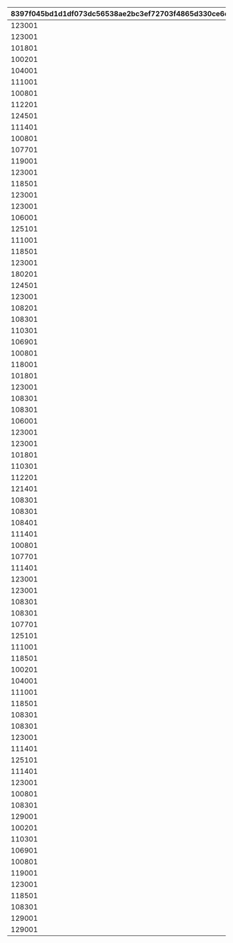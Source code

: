 |8397f045bd1d1df073dc56538ae2bc3ef72703f4865d330ce6de75eb1ef322ef|7ca74aa0576dd99a06d6456c01e0617a4eaec3eff8dbe79493e37405ae621efb|c24ffc649608330aed3646a1851cb51ccab7c1c3e5638018f8cd5a282de3b43c|e50561ea4927d1aab9de08815e777849250a58aa606b745c0dd0c71e7a5e94c0|80d1a62b82af64eb30f0c014dbee11c9bf999fc96031c7139286ceb31d58bb1c|815a225fc89e68f843559d91534c211dd9b119ea20795ae7259dcf557853caa3|083d89a74d10a2ef4bb458fc6e908a0da2e7a4d79daca89546fbcb40a881bb2e|3aa81b727cf3876f10d896562ee8237e3fb3bac9197d83997a7f1e25fbb53e99|8d1f4a909b1757e4e0b0464abd88471bd490f1daa1e3ac49396b4468fe2950b2|bf880f196740a558e2349ced9c5bf1d9edb91096c9cf2502b21a1d97ea93a9f9|61d8f49dbc4bf7f271e81e5e2fa0b7c3122dac31c0decbd8c216daec31c1c77d|abea5a15c82e21bc39fc019b1cfee5a06e34249c936e70e4b4153673a7dfaac4|ec3e4e7d252f534fa699aa7a0a80aa07eed6d94649252eb040e1e1fe45b1044d|a9f5e24e97d85ca403dfabd2adf1c06663847ca0ae63ca43bd1ff4d40b1816d9|ba27f1154917038ddf92979b2b6e4989bef6f414d68ee0f0906fbe7cef6598c3|3b88aa8fb16822ea7b0932c5b89cd96b2dfdc6c0523774a3f3645a8872d1c2f8|9bd4bbcc7396936e17d841707865c556270d9ec8853688244fb86759598b5018|566586014ca3276d3f7231ac7b840b1079de1e603b8090e01e00d1e9b4c228e3|cbdc9c6a9cde7db4f5a516193e4844d1bf8c53a9141bfbb41156607d7b9940f9|
| --- | --- | --- | --- | --- | --- | --- | --- | --- | --- | --- | --- | --- | --- | --- | --- | --- | --- | --- |
|123001|6|112201|1|6|100111|90|6|100003|103401|6|100701|-100|1|100701|6|1001|0|105501|
|123001|6|105101|1|6|100112|90|6|100003|103401|6|103401|-100|2|106601|6|1001|0|100901|
|101801|6|106901|1|6|100113|90|6|100003|113401|6|110301|-100|3|112701|6|1001|0|110301|
|100201|4|123001|2|5|100121|90|4|100003|103401|4|100201|-100|1|102901|4|1001|0|117301|
|104001|4|110301|2|4|100122|90|4|100003|117301|4|104001|-100|2|104801|4|1001|0|105101|
|111001|4|100801|2|4|100123|90|4|100003|118001|4|101401|-100|3|101401|5|1001|0|118501|
|100801|1|123001|3|3|100131|90|2|100003|117301|1|112201|-100|1|100701|2|1001|0|112201|
|112201|2|105501|3|1|100132|90|2|100003|106601|1|105501|-100|2|100501|1|1001|0|103401|
|124501|3|110301|3|2|100133|90|1|100003|104801|1|124501|-100|3|105401|2|1001|0|113401|
|111401|6|105001|1|6|100211|90|6|100003|103401|6|111401|-100|1|106601|6|1002|0|117301|
|100801|6|123001|1|6|100212|90|6|100003|105401|6|113401|-100|2|105201|6|1002|0|113401|
|107701|6|123001|1|6|100213|90|6|100003|103401|6|105501|-100|3|100501|6|1002|0|105501|
|119001|4|100901|2|4|100221|90|4|100003|103401|4|122801|-100|1|122801|5|1002|0|124101|
|123001|5|121101|2|4|100222|90|4|100003|100501|4|100501|-100|2|105201|4|1002|0|103401|
|118501|5|123001|2|5|100223|90|4|100003|103401|4|118501|-100|3|100701|4|1002|0|105501|
|123001|3|102601|3|1|100231|90|2|100003|108901|1|108901|-100|1|105201|1|1002|0|103401|
|123001|3|112201|3|2|100232|90|1|100003|102601|1|104801|-100|2|104801|2|1002|0|113401|
|106001|7|110301|3|2|100233|90|2|100003|114701|1|106001|-100|3|100701|1|1002|0|100501|
|125101|6|123001|1|6|100311|90|6|100003|122801|6|102901|-100|1|102901|6|1003|0|103401|
|111001|6|110301|1|6|100312|90|6|100003|106601|6|180301|-100|2|105401|6|1003|0|180301|
|118501|6|118001|1|6|100313|90|6|100003|121401|6|121401|-100|3|101401|6|1003|0|123001|
|123001|5|110301|2|4|100321|90|4|100003|106601|4|114701|-100|1|114701|4|1003|0|103401|
|180201|4|106901|2|5|100322|90|4|100003|117301|4|106901|-100|2|100701|4|1003|0|110301|
|124501|5|113401|2|4|100323|90|4|100003|117501|4|124501|-100|3|103401|4|1003|0|105101|
|123001|3|102601|3|1|100331|90|8|100003|108101|1|108101|-100|1|103401|2|1003|0|117301|
|108201|8|123501|3|2|100332|90|1|100003|103401|1|108201|-100|2|100701|2|1003|0|112701|
|108301|8|100801|3|1|100333|90|3|100003|123001|1|108301|-100|3|101401|1|1003|0|101001|
|110301|6|100901|1|6|100411|90|6|100003|106601|6|106601|-100|1|114701|6|1004|0|103401|
|106901|6|103401|1|6|100412|90|6|100003|100501|6|180401|-100|2|180401|6|1004|0|105401|
|100801|6|123001|1|6|100413|90|6|100003|105501|6|100801|-100|3|103401|6|1004|0|101401|
|118001|4|110301|2|4|100421|90|4|100003|106601|4|105401|-100|1|105401|4|1004|0|180301|
|101801|4|124501|2|5|100422|90|4|100003|113401|4|101801|-100|2|105301|4|1004|0|110301|
|123001|5|105501|2|4|100423|90|4|100003|123301|4|123301|-100|3|105201|4|1004|0|103401|
|108301|8|110301|3|2|100431|90|3|100003|125801|3|126101|-100|1|126001|3|1004|0|126101|
|108301|8|123001|3|3|100432|90|1|100003|103401|7|103301|-100|2|103301|2|1004|0|121101|
|106001|7|123001|3|3|100433|90|2|100003|117301|7|105801|-100|3|105801|2|1004|0|180501|
|123001|6|112201|1|6|100511|90|6|100003|103401|6|105501|-100|1|100701|6|1005|0|105501|
|123001|6|105101|1|6|100512|90|6|100003|103401|6|100901|-100|2|106601|6|1005|0|100901|
|101801|6|106901|1|6|100513|90|6|100003|113401|6|112701|-100|3|112701|6|1005|0|110301|
|110301|4|123801|2|4|100521|90|4|100003|106601|4|100101|-100|1|114701|4|1005|0|100101|
|112201|4|102601|2|4|100522|90|4|100003|103401|4|102601|-100|2|105201|4|1005|0|105501|
|121401|4|110301|2|4|100523|90|4|100003|119201|4|119201|-100|3|105401|4|1005|0|105501|
|108301|8|107701|3|8|100531|90|1|100003|106601|1|106601|-100|1|105201|1|1005|0|103401|
|108301|8|123001|3|3|100532|90|1|100003|103401|3|127901|-100|2|127901|3|1005|0|126101|
|108401|8|123001|3|3|100533|90|2|100003|123301|7|108401|-100|3|105801|1|1005|0|102601|
|111401|6|105001|1|6|100611|90|6|100003|103401|6|111401|-100|1|106601|6|1006|0|117301|
|100801|6|123001|1|6|100612|90|6|100003|105401|6|113401|-100|2|105201|6|1006|0|113401|
|107701|6|123001|1|6|100613|90|6|100003|103401|6|107701|-100|3|100501|6|1006|0|105501|
|111401|4|105001|2|4|100621|90|4|100003|103401|4|112201|-100|1|106601|4|1006|0|112201|
|123001|5|105501|2|4|100622|90|4|100003|105401|4|123001|-100|2|102901|4|1006|0|105301|
|123001|5|112201|2|4|100623|90|4|100003|117301|4|117301|-100|3|100701|4|1006|0|101401|
|108301|8|106001|3|7|100631|90|1|100003|103401|3|128301|-100|1|128301|1|1006|0|105501|
|108301|8|123001|3|3|100632|90|1|100003|106601|1|106501|-100|2|106501|2|1006|0|123301|
|107701|8|123001|3|3|100633|90|1|100003|102601|8|109001|-100|3|109001|2|1006|0|110301|
|125101|6|123001|1|6|100711|90|6|100003|122801|6|125101|-100|1|102901|6|1007|1001|103401|
|111001|6|110301|1|6|100712|90|6|100003|106601|6|111001|-100|2|105401|6|1007|1001|180301|
|118501|6|118001|1|6|100713|90|6|100003|121401|6|118001|-100|3|101401|6|1007|1001|123001|
|100201|4|123001|2|5|100721|90|4|100003|103401|4|100201|-100|1|102901|4|1007|1001|117301|
|104001|4|110301|2|4|100722|90|4|100003|117301|4|105101|-100|2|104801|4|1007|1001|105101|
|111001|4|100801|2|4|100723|90|4|100003|118001|4|100801|-100|3|101401|4|1007|1001|118501|
|118501|3|123001|3|3|100731|90|2|100003|123301|3|128801|-100|1|128801|1|1007|1001|102601|
|108301|8|128901|3|3|100732|90|1|100003|103401|1|128901|-100|2|104501|1|1007|1001|105501|
|108301|8|123001|3|3|100733|90|3|100003|128701|3|128701|-100|3|128301|2|1007|1001|117301|
|123001|6|112201|1|6|100811|90|6|100003|103401|6|100701|-100|1|100701|6|1008|1002|105501|
|111401|6|105001|1|6|100812|90|6|100003|103401|6|111401|-100|2|106601|6|1008|1002|117301|
|125101|6|123001|1|6|100813|90|6|100003|122801|6|102901|-100|3|102901|6|1008|1002|103401|
|111401|4|101201|2|4|100821|90|4|100003|103401|4|110301|-100|1|104601|4|1008|1002|110301|
|123001|5|106901|2|5|100822|90|4|100003|106601|4|106601|-100|2|105201|4|1008|1002|113401|
|100801|4|123001|2|5|100823|90|4|100003|105501|4|123001|-100|3|103401|4|1008|1002|101401|
|108301|8|108801|3|1|100831|90|1|100003|103401|1|108801|-100|1|108901|2|1008|1002|112201|
|129001|3|107701|3|8|100832|90|1|100003|108901|1|129001|-100|2|100701|3|1008|1002|126101|
|100201|1|123001|3|3|100833|90|3|100003|126101|1|100201|-100|3|103401|1|1008|1002|101401|
|110301|6|100901|1|6|100911|90|6|100003|106601|6|100901|-100|1|114701|6|1009|1003|103401|
|106901|6|103401|1|6|100912|90|6|100003|100501|6|106901|-100|2|180401|6|1009|1003|105401|
|100801|6|123001|1|6|100913|90|6|100003|105501|6|101401|-100|3|103401|6|1009|1003|101401|
|119001|4|100901|2|4|100921|90|4|100003|103401|4|122801|-100|1|122801|4|1009|1003|124101|
|123001|5|121101|2|4|100922|90|4|100003|100501|4|100501|-100|2|105201|4|1009|1003|103401|
|118501|5|123001|2|5|100923|90|4|100003|103401|4|103401|-100|3|100701|4|1009|1003|105501|
|108301|8|101601|3|7|100931|90|7|100003|104901|2|120001|-100|1|120001|1|1009|1003|103401|
|129001|3|112201|3|2|100932|90|1|100003|100501|1|112201|-100|2|108901|1|1009|1003|101801|
|129001|3|123001|3|3|100933|90|3|100003|128801|1|123001|-100|3|100701|3|1009|1003|126101|